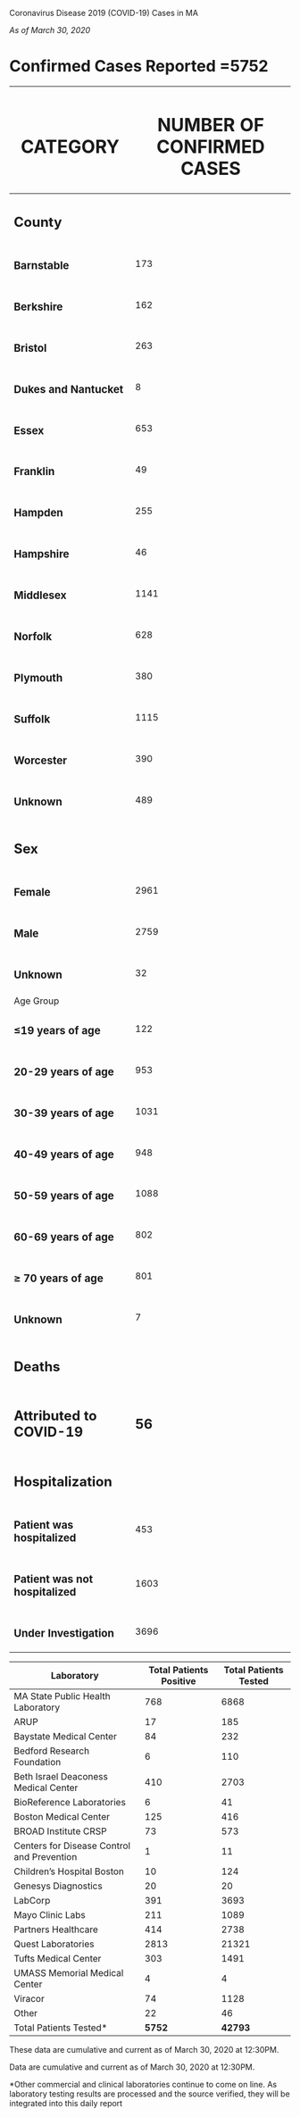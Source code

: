 Coronavirus Disease 2019 (COVID-19) Cases in MA

*As of March 30, 2020*

# Confirmed Cases Reported =5752

<table>
<thead>
<tr class="header">
<th><h1 id="category"><strong>CATEGORY</strong></h1></th>
<th><h1 id="number-of-confirmed-cases"><strong>NUMBER OF CONFIRMED CASES</strong></h1></th>
</tr>
</thead>
<tbody>
<tr class="odd">
<td><h2 id="county"><strong>County</strong></h2></td>
<td></td>
</tr>
<tr class="even">
<td><h3 id="barnstable">Barnstable</h3></td>
<td>173</td>
</tr>
<tr class="odd">
<td><h3 id="berkshire">Berkshire</h3></td>
<td>162</td>
</tr>
<tr class="even">
<td><h3 id="bristol">Bristol</h3></td>
<td>263</td>
</tr>
<tr class="odd">
<td><h3 id="dukes-and-nantucket">Dukes and Nantucket</h3></td>
<td>8</td>
</tr>
<tr class="even">
<td><h3 id="essex">Essex</h3></td>
<td>653</td>
</tr>
<tr class="odd">
<td><h3 id="franklin">Franklin</h3></td>
<td>49</td>
</tr>
<tr class="even">
<td><h3 id="hampden">Hampden</h3></td>
<td>255</td>
</tr>
<tr class="odd">
<td><h3 id="hampshire">Hampshire</h3></td>
<td>46</td>
</tr>
<tr class="even">
<td><h3 id="middlesex">Middlesex</h3></td>
<td>1141</td>
</tr>
<tr class="odd">
<td><h3 id="norfolk">Norfolk</h3></td>
<td>628</td>
</tr>
<tr class="even">
<td><h3 id="plymouth">Plymouth</h3></td>
<td>380</td>
</tr>
<tr class="odd">
<td><h3 id="suffolk">Suffolk</h3></td>
<td>1115</td>
</tr>
<tr class="even">
<td><h3 id="worcester">Worcester</h3></td>
<td>390</td>
</tr>
<tr class="odd">
<td><h3 id="unknown">Unknown</h3></td>
<td>489</td>
</tr>
<tr class="even">
<td><h2 id="sex">Sex</h2></td>
<td></td>
</tr>
<tr class="odd">
<td><h3 id="female">Female</h3></td>
<td>2961</td>
</tr>
<tr class="even">
<td><h3 id="male">Male</h3></td>
<td>2759</td>
</tr>
<tr class="odd">
<td><h3 id="unknown-1">Unknown</h3></td>
<td>32</td>
</tr>
<tr class="even">
<td>Age Group</td>
<td></td>
</tr>
<tr class="odd">
<td><h3 id="years-of-age">≤19 years of age</h3></td>
<td>122</td>
</tr>
<tr class="even">
<td><h3 id="years-of-age-1">20-29 years of age</h3></td>
<td>953</td>
</tr>
<tr class="odd">
<td><h3 id="years-of-age-2">30-39 years of age</h3></td>
<td>1031</td>
</tr>
<tr class="even">
<td><h3 id="years-of-age-3">40-49 years of age</h3></td>
<td>948</td>
</tr>
<tr class="odd">
<td><h3 id="years-of-age-4">50-59 years of age</h3></td>
<td>1088</td>
</tr>
<tr class="even">
<td><h3 id="years-of-age-5">60-69 years of age</h3></td>
<td>802</td>
</tr>
<tr class="odd">
<td><h3 id="years-of-age-6">≥ 70 years of age</h3></td>
<td>801</td>
</tr>
<tr class="even">
<td><h3 id="unknown-2">Unknown</h3></td>
<td>7</td>
</tr>
<tr class="odd">
<td><h2 id="deaths">Deaths</h2></td>
<td></td>
</tr>
<tr class="even">
<td><h2 id="attributed-to-covid-19">Attributed to COVID-19</h2></td>
<td><h2 id="section">56</h2></td>
</tr>
<tr class="odd">
<td><h2 id="hospitalization">Hospitalization </h2></td>
<td></td>
</tr>
<tr class="even">
<td><h3 id="patient-was-hospitalized">Patient was hospitalized</h3></td>
<td>453</td>
</tr>
<tr class="odd">
<td><h3 id="patient-was-not-hospitalized">Patient was not hospitalized</h3></td>
<td>1603</td>
</tr>
<tr class="even">
<td><h3 id="under-investigation">Under Investigation</h3></td>
<td>3696</td>
</tr>
</tbody>
</table>

| Laboratory                                 | Total Patients Positive | Total Patients Tested |
| ------------------------------------------ | ----------------------- | --------------------- |
| MA State Public Health Laboratory          | 768                     | 6868                  |
| ARUP                                       | 17                      | 185                   |
| Baystate Medical Center                    | 84                      | 232                   |
| Bedford Research Foundation                | 6                       | 110                   |
| Beth Israel Deaconess Medical Center       | 410                     | 2703                  |
| BioReference Laboratories                  | 6                       | 41                    |
| Boston Medical Center                      | 125                     | 416                   |
| BROAD Institute CRSP                       | 73                      | 573                   |
| Centers for Disease Control and Prevention | 1                       | 11                    |
| Children’s Hospital Boston                 | 10                      | 124                   |
| Genesys Diagnostics                        | 20                      | 20                    |
| LabCorp                                    | 391                     | 3693                  |
| Mayo Clinic Labs                           | 211                     | 1089                  |
| Partners Healthcare                        | 414                     | 2738                  |
| Quest Laboratories                         | 2813                    | 21321                 |
| Tufts Medical Center                       | 303                     | 1491                  |
| UMASS Memorial Medical Center              | 4                       | 4                     |
| Viracor                                    | 74                      | 1128                  |
| Other                                      | 22                      | 46                    |
| Total Patients Tested\*                    | **5752**                | **42793**             |

These data are cumulative and current as of March 30, 2020 at 12:30PM.

Data are cumulative and current as of March 30, 2020 at 12:30PM.

\*Other commercial and clinical laboratories continue to come on line.
As laboratory testing results are processed and the source verified,
they will be integrated into this daily report
